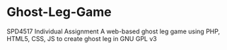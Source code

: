 # Ghost-Leg-Game
SPD4517 Individual Assignment A web-based ghost leg game
using PHP, HTML5, CSS, JS to create ghost leg
in GNU GPL v3
